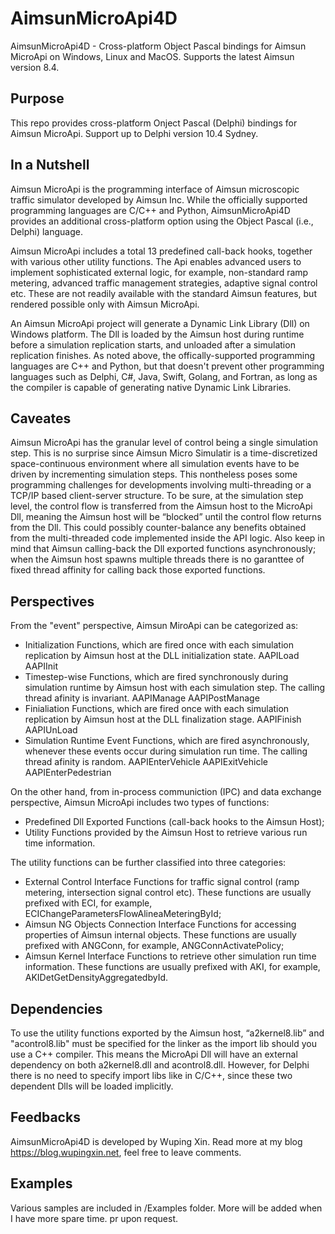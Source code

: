 # AimsunMicroApi4D
AimsunMicroApi4D - Cross-platform Object Pascal bindings for Aimsun MicroApi on Windows, Linux and MacOS. Supports the latest Aimsun version 8.4.

## Purpose
This repo provides cross-platform Onject Pascal (Delphi) bindings for Aimsun MicroApi. Support up to Delphi version 10.4 Sydney.

## In a Nutshell
Aimsun MicroApi is the programming interface of Aimsun microscopic traffic simulator developed by Aimsun Inc. While the officially supported programming languages are C/C++ and Python, AimsunMicroApi4D provides an additional cross-platform option using the Object Pascal (i.e., Delphi) language.

Aimsun MicroApi includes a total 13 predefined call-back hooks, together with various other utility functions. The Api enables advanced users to implement sophisticated external logic, for example, non-standard ramp metering, advanced traffic management strategies, adaptive signal control etc. These are not readily available with the standard Aimsun features, but rendered possible only with Aimsun MicroApi.

An Aimsun MicroApi project will generate a Dynamic Link Library (Dll) on Windows platform. The Dll is loaded by the Aimsun host during runtime before a simulation replication starts, and unloaded after a simulation replication finishes. As noted above, the offically-supported programming languages are C++ and Python, but that doesn't prevent other programming languages such as Delphi, C#, Java, Swift, Golang, and Fortran, as long as the compiler is capable of generating native Dynamic Link Libraries.

## Caveates
Aimsun MicroApi has the granular level of control being a single simulation step. This is no surprise since Aimsun Micro Simulatir is a time-discretized space-continuous environment where all simulation events have to be driven by incrementing simulation steps. This nontheless poses some programming challenges for developments involving multi-threading or a TCP/IP based client-server structure.  To be sure, at the simulation step level, the control flow is transferred from the Aimsun host to the MicroApi Dll,  meaning the Aimsun host will be  “blocked” until the control flow returns from the Dll. This could possibly counter-balance any benefits obtained from the multi-threaded code implemented inside the API logic. Also keep in mind that Aimsun calling-back the Dll exported functions asynchronously; when the Aimsun host spawns multiple threads there is no garanttee of fixed thread affinity for calling back those exported functions.

## Perspectives
From the "event" perspective, Aimsun MiroApi can be categorized as:
  - Initialization Functions, which are fired once with each simulation replication by Aimsun host at the DLL initialization state.
    AAPILoad
    AAPIInit
 - Timestep-wise Functions, which are fired synchronously during simulation runtime by Aimsun host with each simulation step. The calling thread afinity is invariant.
    AAPIManage
    AAPIPostManage
 - Finialiation Functions, which are fired once with each simulation replication by Aimsun host at the DLL finalization stage.
    AAPIFinish
    AAPIUnLoad
 - Simulation Runtime Event Functions, which are fired asynchronously, whenever these events occur during simulation run time. The calling thread afinity is random.
    AAPIEnterVehicle
    AAPIExitVehicle
    AAPIEnterPedestrian

On the other hand, from in-process communiction (IPC) and data exchange perspective, Aimsun MicroApi includes two types of functions:
 - Predefined Dll Exported Functions (call-back hooks to the Aimsun Host);
 - Utility Functions provided by the Aimsun Host to retrieve various run time information.

The utility functions can be further classified into three categories:
 - External Control Interface Functions for traffic signal control (ramp metering, intersection signal control etc). These functions are usually prefixed with ECI, for example, ECIChangeParametersFlowAlineaMeteringById;
 - Aimsun NG Objects Connection Interface Functions for accessing properties of Aimsun internal objects. These functions are usually prefixed with ANGConn, for example, ANGConnActivatePolicy;
 - Aimsun Kernel Interface Functions to retrieve other simulation run time information. These functions are usually prefixed with AKI, for example, AKIDetGetDensityAggregatedbyId.

## Dependencies
To use the utility functions exported by the Aimsun host, “a2kernel8.lib” and "acontrol8.lib" must be specified for the linker as the import lib should you use a C++ compiler. This means the MicroApi Dll will have an external dependency on both a2kernel8.dll and acontrol8.dll. However, for Delphi there is no need to specify import libs like in C/C++, since these two dependent Dlls will be loaded implicitly.

## Feedbacks
AimsunMicroApi4D is developed by Wuping Xin. Read more at my blog https://blog.wupingxin.net, feel free to leave comments.

## Examples
Various samples are included in /Examples folder.  More will be added when I have more spare time. pr upon request.
